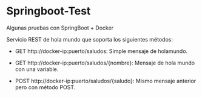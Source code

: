 # Springboot-Test
Algunas pruebas con SpringBoot + Docker

Servicio REST de hola mundo que soporta los siguientes métodos:

* GET http://docker-ip:puerto/saludos: Simple mensaje de holamundo.

* GET http://docker-ip:puerto/saludos/{nombre}: Mensaje de hola mundo con una variable.

* POST http://docker-ip:puerto/saludos/{saludo}: Mismo mensaje anterior pero con método POST.
